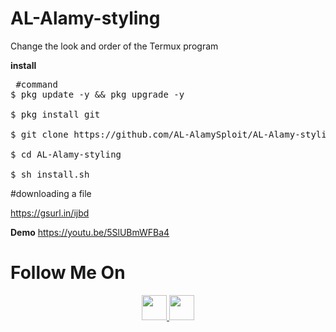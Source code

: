 # AL-Alamy-styling
Change the look and order of the Termux program

**install**
<pre><span class="pl-c"></span> #command </span>
$ pkg update -y && pkg upgrade -y

$ pkg install git

$ git clone https://github.com/AL-AlamySploit/AL-Alamy-styling

$ cd AL-Alamy-styling

$ sh install.sh</span></pre>

#downloading a file

https://gsurl.in/ijbd


**Demo**
https://youtu.be/5SlUBmWFBa4
  
 #                                                       Follow Me On
                                                              
<p align="center">
  <a href="https://youtube.com/ALAlamyTube" rel="nofollow">
    <img src="https://camo.githubusercontent.com/fc12f940aee0e71daa0ad0812c9bd5e761ab0692/68747470733a2f2f7777772e69636f6e7364622e636f6d2f69636f6e732f707265766965772f626c61636b2f796f75747562652d342d78786c2e706e67" width="40" height="40" data-canonical-src="https://www.iconsdb.com/icons/preview/black/youtube-4-xxl.png" style="max-width:100%;">
  </a>
  <a href="https://www.instagram.com/al_alamy7">
    <img src="https://camo.githubusercontent.com/78d82bdef1c93f7c535b978fdad44ec890c113ba/687474703a2f2f636c69706172742d6c6962726172792e636f6d2f696d616765735f6b2f696e7374616772616d2d706e672d7472616e73706172656e742f696e7374616772616d2d706e672d7472616e73706172656e742d31362e706e67" width="40" height="40" data-canonical-src="http://clipart-library.com/images_k/instagram-png-transparent/instagram-png-transparent-16.png" style="max-width:100%;">
</a></p>
